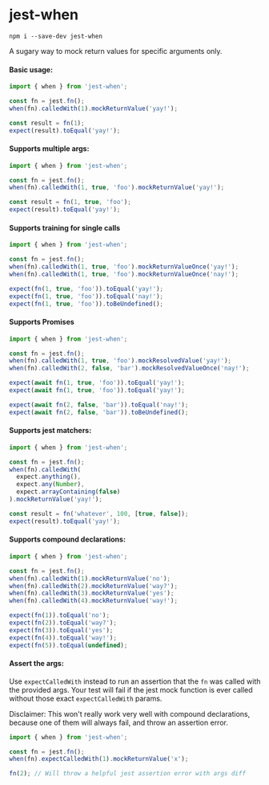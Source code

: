 # jest-when

```
npm i --save-dev jest-when
```
A sugary way to mock return values for specific arguments only.

#### Basic usage:
```javascript
import { when } from 'jest-when';

const fn = jest.fn();
when(fn).calledWith(1).mockReturnValue('yay!');

const result = fn(1);
expect(result).toEqual('yay!');
```

#### Supports multiple args:
```javascript
import { when } from 'jest-when';

const fn = jest.fn();
when(fn).calledWith(1, true, 'foo').mockReturnValue('yay!');

const result = fn(1, true, 'foo');
expect(result).toEqual('yay!');
```

#### Supports training for single calls
```javascript
import { when } from 'jest-when';

const fn = jest.fn();
when(fn).calledWith(1, true, 'foo').mockReturnValueOnce('yay!');
when(fn).calledWith(1, true, 'foo').mockReturnValueOnce('nay!');

expect(fn(1, true, 'foo')).toEqual('yay!');
expect(fn(1, true, 'foo')).toEqual('nay!');
expect(fn(1, true, 'foo')).toBeUndefined();
```

#### Supports Promises
```javascript
import { when } from 'jest-when';

const fn = jest.fn();
when(fn).calledWith(1, true, 'foo').mockResolvedValue('yay!');
when(fn).calledWith(2, false, 'bar').mockResolvedValueOnce('nay!');

expect(await fn(1, true, 'foo')).toEqual('yay!');
expect(await fn(1, true, 'foo')).toEqual('yay!');

expect(await fn(2, false, 'bar')).toEqual('nay!');
expect(await fn(2, false, 'bar')).toBeUndefined();
```

#### Supports jest matchers:
```javascript
import { when } from 'jest-when';

const fn = jest.fn();
when(fn).calledWith(
  expect.anything(),
  expect.any(Number),
  expect.arrayContaining(false)
).mockReturnValue('yay!');

const result = fn('whatever', 100, [true, false]);
expect(result).toEqual('yay!');
```

#### Supports compound declarations:
```javascript
import { when } from 'jest-when';

const fn = jest.fn();
when(fn).calledWith(1).mockReturnValue('no');
when(fn).calledWith(2).mockReturnValue('way?');
when(fn).calledWith(3).mockReturnValue('yes');
when(fn).calledWith(4).mockReturnValue('way!');

expect(fn(1)).toEqual('no');
expect(fn(2)).toEqual('way?');
expect(fn(3)).toEqual('yes');
expect(fn(4)).toEqual('way!');
expect(fn(5)).toEqual(undefined);
```

#### Assert the args:

Use `expectCalledWith` instead to run an assertion that the `fn` was called with the provided args. Your test will fail if the jest mock function is ever called without those exact `expectCalledWith` params.

Disclaimer: This won't really work very well with compound declarations, because one of them will always fail, and throw an assertion error.
```javascript
import { when } from 'jest-when';

const fn = jest.fn();
when(fn).expectCalledWith(1).mockReturnValue('x');

fn(2); // Will throw a helpful jest assertion error with args diff
```


